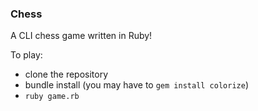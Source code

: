 ### Chess

A CLI chess game written in Ruby!

To play:
* clone the repository
* bundle install (you may have to ```gem install colorize```)
* ```ruby game.rb```
